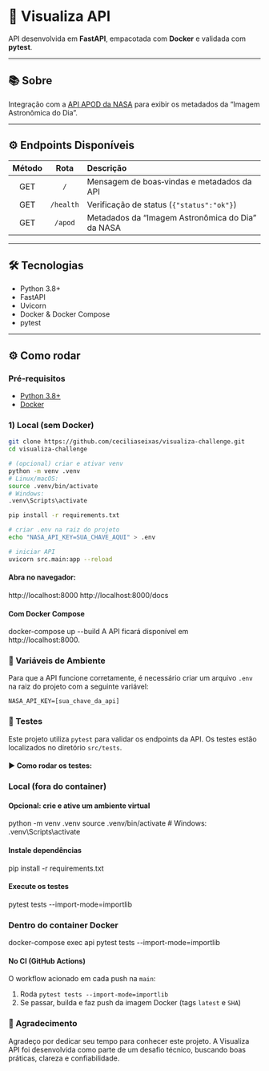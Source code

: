 # 🚀 Visualiza API

API desenvolvida em **FastAPI**, empacotada com **Docker** e validada com **pytest**.

---

## 📚 Sobre

Integração com a [API APOD da NASA](https://api.nasa.gov/) para exibir os metadados da “Imagem Astronômica do Dia”.

---

## ⚙️ Endpoints Disponíveis

| Método | Rota      | Descrição                                         |
|:------:|:---------:|:--------------------------------------------------|
| GET    | `/`       | Mensagem de boas‑vindas e metadados da API        |
| GET    | `/health` | Verificação de status (`{"status":"ok"}`)         |
| GET    | `/apod`   | Metadados da “Imagem Astronômica do Dia” da NASA  |

---

## 🛠 Tecnologias

- Python 3.8+  
- FastAPI  
- Uvicorn  
- Docker & Docker Compose  
- pytest  

---

## ⚙️ Como rodar

### Pré‑requisitos

- [Python 3.8+](https://www.python.org/downloads/)  
- [Docker](https://www.docker.com/)  

### 1) Local (sem Docker)

```bash
git clone https://github.com/ceciliaseixas/visualiza-challenge.git
cd visualiza-challenge

# (opcional) criar e ativar venv
python -m venv .venv
# Linux/macOS:
source .venv/bin/activate
# Windows:
.venv\Scripts\activate

pip install -r requirements.txt

# criar .env na raiz do projeto
echo "NASA_API_KEY=SUA_CHAVE_AQUI" > .env

# iniciar API
uvicorn src.main:app --reload

```

#### Abra no navegador:
http://localhost:8000
http://localhost:8000/docs

#### Com Docker Compose
docker-compose up --build
A API ficará disponível em http://localhost:8000.


### 📄 Variáveis de Ambiente

Para que a API funcione corretamente, é necessário criar um arquivo `.env` na raiz do projeto com a seguinte variável:

```env
NASA_API_KEY=[sua_chave_da_api]

```
### 🧪 Testes

Este projeto utiliza `pytest` para validar os endpoints da API. Os testes estão localizados no diretório `src/tests`.

#### ▶ Como rodar os testes:

### Local (fora do container)

#### Opcional: crie e ative um ambiente virtual
python -m venv .venv
source .venv/bin/activate    # Windows: .venv\Scripts\activate

#### Instale dependências
pip install -r requirements.txt

#### Execute os testes
pytest tests --import-mode=importlib

### Dentro do container Docker
docker-compose exec api pytest tests --import-mode=importlib

#### No CI (GitHub Actions)
O workflow acionado em cada push na `main`:
1. Roda `pytest tests --import-mode=importlib`
2. Se passar, builda e faz push da imagem Docker (tags `latest` e `SHA`)

<!-- Trigger CI -->

### 💜 Agradecimento

Agradeço por dedicar seu tempo para conhecer este projeto.
A Visualiza API foi desenvolvida como parte de um desafio técnico, buscando boas práticas, clareza e confiabilidade. 


